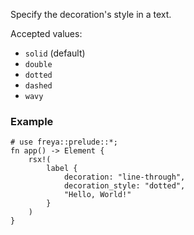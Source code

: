 Specify the decoration's style in a text.

Accepted values:

-   `solid` (default)
-   `double`
-   `dotted`
-   `dashed`
-   `wavy`

### Example

```rust, no_run
# use freya::prelude::*;
fn app() -> Element {
    rsx!(
        label {
            decoration: "line-through",
            decoration_style: "dotted",
            "Hello, World!"
        }
    )
}
```
